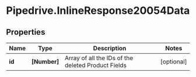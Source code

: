 # Pipedrive.InlineResponse20054Data

## Properties

Name | Type | Description | Notes
------------ | ------------- | ------------- | -------------
**id** | **[Number]** | Array of all the IDs of the deleted Product Fields | [optional] 


